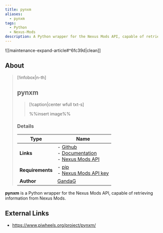 ```yaml
---
title: pynxm
aliases:
  - pynxm
tags:
  - Python
  - Nexus-Mods
description: A Python wrapper for the Nexus Mods API, capable of retrieving information from Nexus Mods.
---
```


![[maintenance-expand-article#^6fc39d|clean]]

## About

> [!infobox|n-th]
> 
> ## pynxm
> 
> > [!caption|center wfull txt-s]
> > 
> > %%insert image%%
> > 
> 
> ### Details
> 
> | Type | Name |
> | --- | --- |
> | **Links** | - [Github](https://github.com/GandaG/pynxm)<br>- [Documentation](https://pynxm.readthedocs.io/en/latest/)<br>- [Nexus Mods API](https://app.swaggerhub.com/apis-docs/NexusMods/nexus-mods_public_api_params_in_form_data/1.0#/) |
> | **Requirements** | - [pip](https://pypi.org/project/pip/)<br>- [Nexus Mods API key](https://www.nexusmods.com/users/myaccount?tab=api%20access) |
> | **Author** | [GandaG](https://github.com/GandaG) |

**pynxm** is a Python wrapper for the Nexus Mods API, capable of retrieving information from Nexus Mods.

## External Links

- https://www.piwheels.org/project/pynxm/